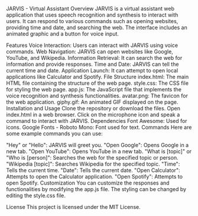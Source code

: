 JARVIS - Virtual Assistant
Overview
JARVIS is a virtual assistant web application that uses speech recognition and synthesis to interact with users. It can respond to various commands such as opening websites, providing time and date, and searching the web. The interface includes an animated graphic and a button for voice input.

Features
Voice Interaction: Users can interact with JARVIS using voice commands.
Web Navigation: JARVIS can open websites like Google, YouTube, and Wikipedia.
Information Retrieval: It can search the web for information and provide responses.
Time and Date: JARVIS can tell the current time and date.
Application Launch: It can attempt to open local applications like Calculator and Spotify.
File Structure
index.html: The main HTML file containing the structure of the web page.
style.css: The CSS file for styling the web page.
app.js: The JavaScript file that implements the voice recognition and synthesis functionalities.
avatar.png: The favicon for the web application.
giphy.gif: An animated GIF displayed on the page.
Installation and Usage
Clone the repository or download the files.
Open index.html in a web browser.
Click on the microphone icon and speak a command to interact with JARVIS.
Dependencies
Font Awesome: Used for icons.
Google Fonts - Roboto Mono: Font used for text.
Commands
Here are some example commands you can use:

"Hey" or "Hello": JARVIS will greet you.
"Open Google": Opens Google in a new tab.
"Open YouTube": Opens YouTube in a new tab.
"What is [topic]" or "Who is [person]": Searches the web for the specified topic or person.
"Wikipedia [topic]": Searches Wikipedia for the specified topic.
"Time": Tells the current time.
"Date": Tells the current date.
"Open Calculator": Attempts to open the Calculator application.
"Open Spotify": Attempts to open Spotify.
Customization
You can customize the responses and functionalities by modifying the app.js file. The styling can be changed by editing the style.css file.

License
This project is licensed under the MIT License.
